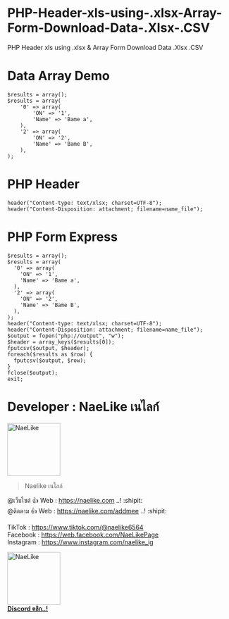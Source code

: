 # PHP-Header-xls-using-.xlsx-Array-Form-Download-Data-.Xlsx-.CSV

PHP Header xls using .xlsx &amp; Array Form Download  Data .Xlsx .CSV

# Data Array Demo
```
$results = array();
$results = array(
	'0' => array(
		'ON' => '1',
		'Name' => 'Bame a',
	),
	'2' => array(
		'ON' => '2',
		'Name' => 'Bame B',
	),
);
```

# PHP Header
```
header("Content-type: text/xlsx; charset=UTF-8");
header("Content-Disposition: attachment; filename=name_file");
```

# PHP Form Express
```
$results = array();
$results = array(
  '0' => array(
    'ON' => '1',
    'Name' => 'Bame a',
  ),
  '2' => array(
    'ON' => '2',
    'Name' => 'Bame B',
  ),
);
header("Content-type: text/xlsx; charset=UTF-8");
header("Content-Disposition: attachment; filename=name_file");
$output = fopen("php://output", "w");
$header = array_keys($results[0]);
fputcsv($output, $header);
foreach($results as $row) {
  fputcsv($output, $row);
}
fclose($output);
exit;
```

# Developer : NaeLike เนไลก์

<img class="rounded" src="http://img.in.th/images/c938fdabdf2a1d4b2deda8ffea4fa189.jpg" width="120" alt="NaeLike"> 

> Naelike เนไลก์

@เว็บไซต์ :+1: Web :  <https://naelike.com> ..! :shipit:
<br>
@ติดตาม :+1: Web :  <https://naelike.com/addmee> ..! :shipit:

TikTok :  <https://www.tiktok.com/@naelike6564>
<br>
Facebook :  <https://web.facebook.com/NaeLikePage>
<br>
Instagram :  <https://www.instagram.com/naelike_ig>
<br>


<a href="https://link.ckpzmc.xyz/dispnae"> 
   <img class="rounded" src="https://i.pinimg.com/originals/1a/9a/f1/1a9af177bdcd0bd93568e59bb7600cbe.png" width="120" alt="NaeLike"> 
   </br>
   <b class="fs-12">Discord คลิก..!</b> 
</a>
